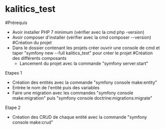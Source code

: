 # kalitics_test
#Prérequis
- Avoir installer PHP 7 minimum (vérifier avec la cmd php -version)
- Avoir composer d'installer (vérifier avec la cmd composer --version)
#Création du projet
- Dans le dossier contenant les projets créer ouvrir une console de cmd et taper "symfony new --full kalitics_test" pour créer le projet
#Création des différents composants
    - Lancement du projet avec la commande "symfony server:start"


Etapes 1 
- Création des entités avec la commande "symfony console make:entity"
- Entrée le nom de l'entité puis des variables
- Faire une migration avec les commandes "symfony console make:migration" puis "symfony console doctrine:migrations:migrate"

Etape 2
- Création des CRUD de chaque entité avec la commande "symfony console make:crud"
